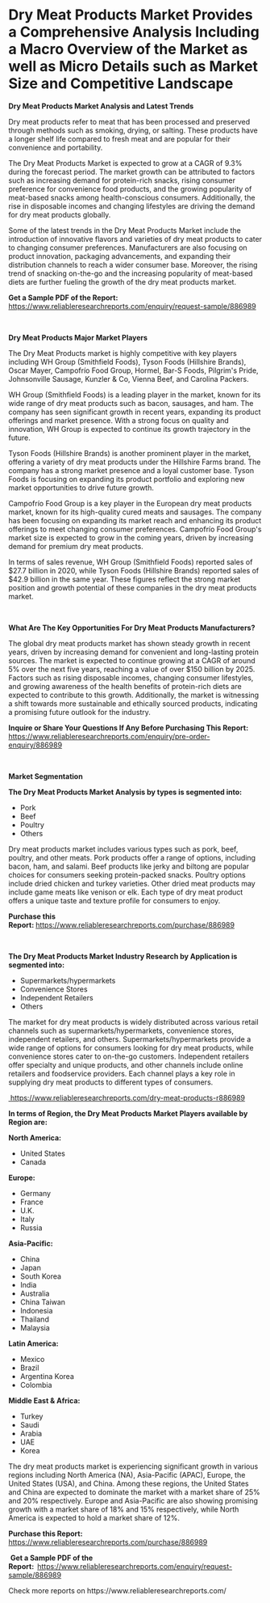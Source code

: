 <p><h1>Dry Meat Products Market Provides a Comprehensive Analysis Including a Macro Overview of the Market as well as Micro Details such as Market Size and Competitive Landscape</h1></p><p><strong>Dry Meat Products Market Analysis and Latest Trends</strong></p>
<p><p>Dry meat products refer to meat that has been processed and preserved through methods such as smoking, drying, or salting. These products have a longer shelf life compared to fresh meat and are popular for their convenience and portability.</p><p>The Dry Meat Products Market is expected to grow at a CAGR of 9.3% during the forecast period. The market growth can be attributed to factors such as increasing demand for protein-rich snacks, rising consumer preference for convenience food products, and the growing popularity of meat-based snacks among health-conscious consumers. Additionally, the rise in disposable incomes and changing lifestyles are driving the demand for dry meat products globally.</p><p>Some of the latest trends in the Dry Meat Products Market include the introduction of innovative flavors and varieties of dry meat products to cater to changing consumer preferences. Manufacturers are also focusing on product innovation, packaging advancements, and expanding their distribution channels to reach a wider consumer base. Moreover, the rising trend of snacking on-the-go and the increasing popularity of meat-based diets are further fueling the growth of the dry meat products market.</p></p>
<p><strong>Get a Sample PDF of the Report:&nbsp;</strong> <a href="https://www.reliableresearchreports.com/enquiry/request-sample/886989">https://www.reliableresearchreports.com/enquiry/request-sample/886989</a></p>
<p>&nbsp;</p>
<p><strong>Dry Meat Products Major Market Players</strong></p>
<p><p>The Dry Meat Products market is highly competitive with key players including WH Group (Smithfield Foods), Tyson Foods (Hillshire Brands), Oscar Mayer, Campofrío Food Group, Hormel, Bar-S Foods, Pilgrim's Pride, Johnsonville Sausage, Kunzler & Co, Vienna Beef, and Carolina Packers.</p><p>WH Group (Smithfield Foods) is a leading player in the market, known for its wide range of dry meat products such as bacon, sausages, and ham. The company has seen significant growth in recent years, expanding its product offerings and market presence. With a strong focus on quality and innovation, WH Group is expected to continue its growth trajectory in the future.</p><p>Tyson Foods (Hillshire Brands) is another prominent player in the market, offering a variety of dry meat products under the Hillshire Farms brand. The company has a strong market presence and a loyal customer base. Tyson Foods is focusing on expanding its product portfolio and exploring new market opportunities to drive future growth.</p><p>Campofrío Food Group is a key player in the European dry meat products market, known for its high-quality cured meats and sausages. The company has been focusing on expanding its market reach and enhancing its product offerings to meet changing consumer preferences. Campofrío Food Group's market size is expected to grow in the coming years, driven by increasing demand for premium dry meat products.</p><p>In terms of sales revenue, WH Group (Smithfield Foods) reported sales of $27.7 billion in 2020, while Tyson Foods (Hillshire Brands) reported sales of $42.9 billion in the same year. These figures reflect the strong market position and growth potential of these companies in the dry meat products market.</p></p>
<p>&nbsp;</p>
<p><strong>What Are The Key Opportunities For Dry Meat Products Manufacturers?</strong></p>
<p><p>The global dry meat products market has shown steady growth in recent years, driven by increasing demand for convenient and long-lasting protein sources. The market is expected to continue growing at a CAGR of around 5% over the next five years, reaching a value of over $150 billion by 2025. Factors such as rising disposable incomes, changing consumer lifestyles, and growing awareness of the health benefits of protein-rich diets are expected to contribute to this growth. Additionally, the market is witnessing a shift towards more sustainable and ethically sourced products, indicating a promising future outlook for the industry.</p></p>
<p><strong>Inquire or Share Your Questions If Any Before Purchasing This Report:</strong> <a href="https://www.reliableresearchreports.com/enquiry/pre-order-enquiry/886989">https://www.reliableresearchreports.com/enquiry/pre-order-enquiry/886989</a></p>
<p>&nbsp;</p>
<p><strong>Market Segmentation</strong></p>
<p><strong>The Dry Meat Products Market Analysis by types is segmented into:</strong></p>
<p><ul><li>Pork</li><li>Beef</li><li>Poultry</li><li>Others</li></ul></p>
<p><p>Dry meat products market includes various types such as pork, beef, poultry, and other meats. Pork products offer a range of options, including bacon, ham, and salami. Beef products like jerky and biltong are popular choices for consumers seeking protein-packed snacks. Poultry options include dried chicken and turkey varieties. Other dried meat products may include game meats like venison or elk. Each type of dry meat product offers a unique taste and texture profile for consumers to enjoy.</p></p>
<p><strong>Purchase this Report:&nbsp;</strong><a href="https://www.reliableresearchreports.com/purchase/886989">https://www.reliableresearchreports.com/purchase/886989</a></p>
<p>&nbsp;</p>
<p><strong>The Dry Meat Products Market Industry Research by Application is segmented into:</strong></p>
<p><ul><li>Supermarkets/hypermarkets</li><li>Convenience Stores</li><li>Independent Retailers</li><li>Others</li></ul></p>
<p><p>The market for dry meat products is widely distributed across various retail channels such as supermarkets/hypermarkets, convenience stores, independent retailers, and others. Supermarkets/hypermarkets provide a wide range of options for consumers looking for dry meat products, while convenience stores cater to on-the-go customers. Independent retailers offer specialty and unique products, and other channels include online retailers and foodservice providers. Each channel plays a key role in supplying dry meat products to different types of consumers.</p></p>
<p><a href="https://www.reliableresearchreports.com/dry-meat-products-r886989">&nbsp;https://www.reliableresearchreports.com/dry-meat-products-r886989</a></p>
<p><strong>In terms of Region, the Dry Meat Products Market Players available by Region are:</strong></p>
<p>
    <p> <strong> North America: </strong>
        <ul>
            <li>United States</li>
            <li>Canada</li>
        </ul>
        </p> 
    <p> <strong> Europe: </strong>
        <ul>
            <li>Germany</li>
            <li>France</li>
            <li>U.K.</li>
            <li>Italy</li>
            <li>Russia</li>
        </ul>
        </p> 
    <p> <strong> Asia-Pacific: </strong>
        <ul>
            <li>China</li>
            <li>Japan</li>
            <li>South Korea</li>
            <li>India</li>
            <li>Australia</li>
            <li>China Taiwan</li>
            <li>Indonesia</li>
            <li>Thailand</li>
            <li>Malaysia</li>
        </ul>
        </p> 
    <p> <strong> Latin America: </strong>
        <ul>
            <li>Mexico</li>
            <li>Brazil</li>
            <li>Argentina Korea</li>
            <li>Colombia</li>
        </ul>
        </p> 
    <p> <strong> Middle East & Africa: </strong>
        <ul>
            <li>Turkey</li>
            <li>Saudi</li>
            <li>Arabia</li>
            <li>UAE</li>
            <li>Korea</li>
        </ul>
    </p>
    </p>
<p><p>The dry meat products market is experiencing significant growth in various regions including North America (NA), Asia-Pacific (APAC), Europe, the United States (USA), and China. Among these regions, the United States and China are expected to dominate the market with a market share of 25% and 20% respectively. Europe and Asia-Pacific are also showing promising growth with a market share of 18% and 15% respectively, while North America is expected to hold a market share of 12%.</p></p>
<p><strong>Purchase this Report: </strong><a href="https://www.reliableresearchreports.com/purchase/886989">https://www.reliableresearchreports.com/purchase/886989</a></p>
<p>&nbsp;<strong>Get a Sample PDF of the Report:&nbsp;&nbsp;</strong><a href="https://www.reliableresearchreports.com/enquiry/request-sample/886989">https://www.reliableresearchreports.com/enquiry/request-sample/886989</a></p>
<p><strong></strong></p>
<p>Check more reports on https://www.reliableresearchreports.com/</p>